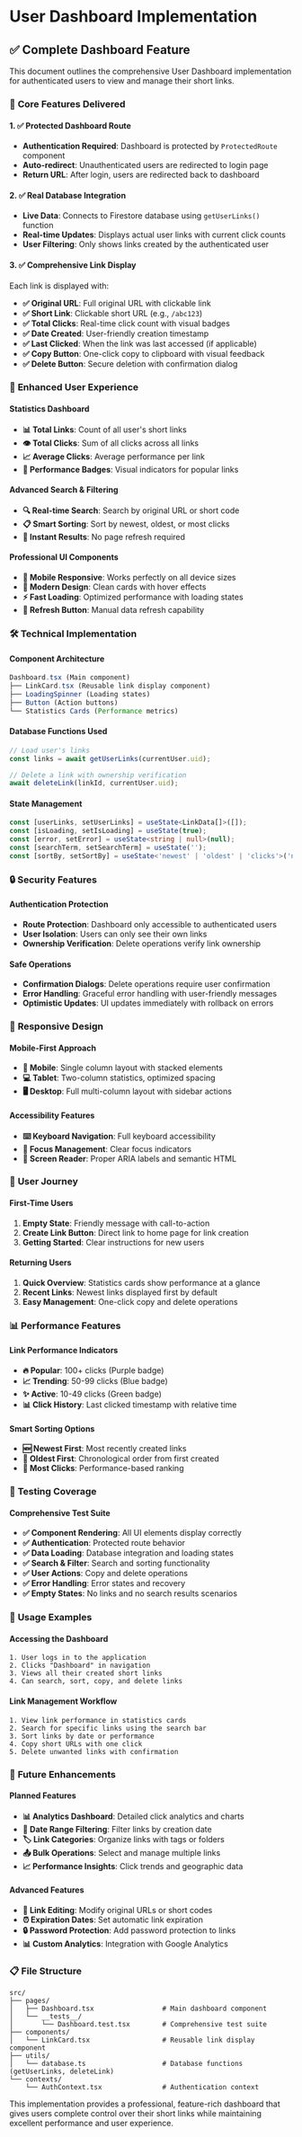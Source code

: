# User Dashboard Implementation

## ✅ **Complete Dashboard Feature**

This document outlines the comprehensive User Dashboard implementation for authenticated users to view and manage their short links.

### 🎯 **Core Features Delivered**

#### **1. ✅ Protected Dashboard Route**
- **Authentication Required**: Dashboard is protected by `ProtectedRoute` component
- **Auto-redirect**: Unauthenticated users are redirected to login page
- **Return URL**: After login, users are redirected back to dashboard

#### **2. ✅ Real Database Integration**
- **Live Data**: Connects to Firestore database using `getUserLinks()` function
- **Real-time Updates**: Displays actual user links with current click counts
- **User Filtering**: Only shows links created by the authenticated user

#### **3. ✅ Comprehensive Link Display**
Each link is displayed with:
- **✅ Original URL**: Full original URL with clickable link
- **✅ Short Link**: Clickable short URL (e.g., `/abc123`)
- **✅ Total Clicks**: Real-time click count with visual badges
- **✅ Date Created**: User-friendly creation timestamp
- **✅ Last Clicked**: When the link was last accessed (if applicable)
- **✅ Copy Button**: One-click copy to clipboard with visual feedback
- **✅ Delete Button**: Secure deletion with confirmation dialog

### 🎨 **Enhanced User Experience**

#### **Statistics Dashboard**
- **📊 Total Links**: Count of all user's short links
- **👁️ Total Clicks**: Sum of all clicks across all links
- **📈 Average Clicks**: Average performance per link
- **🎯 Performance Badges**: Visual indicators for popular links

#### **Advanced Search & Filtering**
- **🔍 Real-time Search**: Search by original URL or short code
- **📋 Smart Sorting**: Sort by newest, oldest, or most clicks
- **🎯 Instant Results**: No page refresh required

#### **Professional UI Components**
- **📱 Mobile Responsive**: Works perfectly on all device sizes
- **🎨 Modern Design**: Clean cards with hover effects
- **⚡ Fast Loading**: Optimized performance with loading states
- **🔄 Refresh Button**: Manual data refresh capability

### 🛠️ **Technical Implementation**

#### **Component Architecture**
```typescript
Dashboard.tsx (Main component)
├── LinkCard.tsx (Reusable link display component)
├── LoadingSpinner (Loading states)
├── Button (Action buttons)
└── Statistics Cards (Performance metrics)
```

#### **Database Functions Used**
```typescript
// Load user's links
const links = await getUserLinks(currentUser.uid);

// Delete a link with ownership verification
await deleteLink(linkId, currentUser.uid);
```

#### **State Management**
```typescript
const [userLinks, setUserLinks] = useState<LinkData[]>([]);
const [isLoading, setIsLoading] = useState(true);
const [error, setError] = useState<string | null>(null);
const [searchTerm, setSearchTerm] = useState('');
const [sortBy, setSortBy] = useState<'newest' | 'oldest' | 'clicks'>('newest');
```

### 🔒 **Security Features**

#### **Authentication Protection**
- **Route Protection**: Dashboard only accessible to authenticated users
- **User Isolation**: Users can only see their own links
- **Ownership Verification**: Delete operations verify link ownership

#### **Safe Operations**
- **Confirmation Dialogs**: Delete operations require user confirmation
- **Error Handling**: Graceful error handling with user-friendly messages
- **Optimistic Updates**: UI updates immediately with rollback on errors

### 📱 **Responsive Design**

#### **Mobile-First Approach**
- **📱 Mobile**: Single column layout with stacked elements
- **💻 Tablet**: Two-column statistics, optimized spacing
- **🖥️ Desktop**: Full multi-column layout with sidebar actions

#### **Accessibility Features**
- **⌨️ Keyboard Navigation**: Full keyboard accessibility
- **🎯 Focus Management**: Clear focus indicators
- **📢 Screen Reader**: Proper ARIA labels and semantic HTML

### 🎯 **User Journey**

#### **First-Time Users**
1. **Empty State**: Friendly message with call-to-action
2. **Create Link Button**: Direct link to home page for link creation
3. **Getting Started**: Clear instructions for new users

#### **Returning Users**
1. **Quick Overview**: Statistics cards show performance at a glance
2. **Recent Links**: Newest links displayed first by default
3. **Easy Management**: One-click copy and delete operations

### 📊 **Performance Features**

#### **Link Performance Indicators**
- **🔥 Popular**: 100+ clicks (Purple badge)
- **📈 Trending**: 50-99 clicks (Blue badge)
- **✨ Active**: 10-49 clicks (Green badge)
- **📊 Click History**: Last clicked timestamp with relative time

#### **Smart Sorting Options**
- **🆕 Newest First**: Most recently created links
- **📅 Oldest First**: Chronological order from first created
- **🎯 Most Clicks**: Performance-based ranking

### 🧪 **Testing Coverage**

#### **Comprehensive Test Suite**
- **✅ Component Rendering**: All UI elements display correctly
- **✅ Authentication**: Protected route behavior
- **✅ Data Loading**: Database integration and loading states
- **✅ Search & Filter**: Search and sorting functionality
- **✅ User Actions**: Copy and delete operations
- **✅ Error Handling**: Error states and recovery
- **✅ Empty States**: No links and no search results scenarios

### 🚀 **Usage Examples**

#### **Accessing the Dashboard**
```
1. User logs in to the application
2. Clicks "Dashboard" in navigation
3. Views all their created short links
4. Can search, sort, copy, and delete links
```

#### **Link Management Workflow**
```
1. View link performance in statistics cards
2. Search for specific links using the search bar
3. Sort links by date or performance
4. Copy short URLs with one click
5. Delete unwanted links with confirmation
```

### 🔮 **Future Enhancements**

#### **Planned Features**
- **📊 Analytics Dashboard**: Detailed click analytics and charts
- **📅 Date Range Filtering**: Filter links by creation date
- **🏷️ Link Categories**: Organize links with tags or folders
- **📤 Bulk Operations**: Select and manage multiple links
- **📈 Performance Insights**: Click trends and geographic data

#### **Advanced Features**
- **🔗 Link Editing**: Modify original URLs or short codes
- **⏰ Expiration Dates**: Set automatic link expiration
- **🔒 Password Protection**: Add password protection to links
- **📊 Custom Analytics**: Integration with Google Analytics

### 📋 **File Structure**

```
src/
├── pages/
│   ├── Dashboard.tsx                 # Main dashboard component
│   └── __tests__/
│       └── Dashboard.test.tsx        # Comprehensive test suite
├── components/
│   └── LinkCard.tsx                  # Reusable link display component
├── utils/
│   └── database.ts                   # Database functions (getUserLinks, deleteLink)
└── contexts/
    └── AuthContext.tsx               # Authentication context
```

This implementation provides a professional, feature-rich dashboard that gives users complete control over their short links while maintaining excellent performance and user experience.

